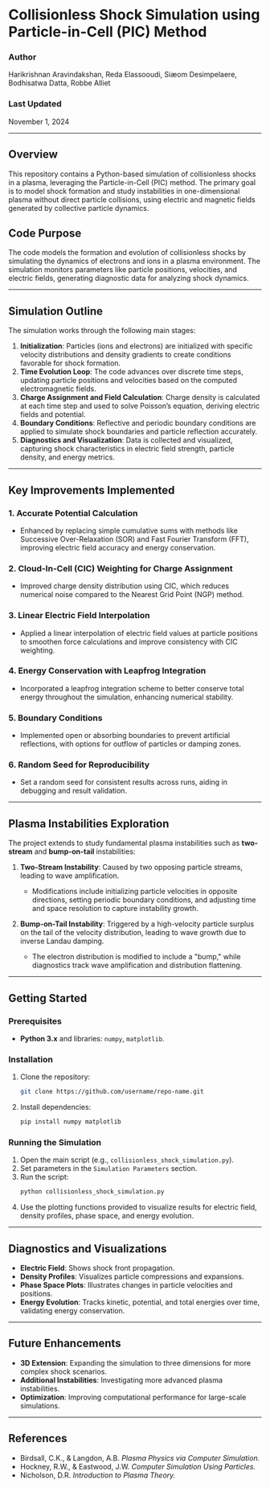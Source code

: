# Collisionless Shock Simulation using Particle-in-Cell (PIC) Method

### Author
Harikrishnan Aravindakshan, Reda Elassooudi, Siæom Desimpelaere, Bodhisatwa Datta, Robbe Alliet

### Last Updated
November 1, 2024

---

## Overview

This repository contains a Python-based simulation of collisionless shocks in a plasma, leveraging the Particle-in-Cell (PIC) method. The primary goal is to model shock formation and study instabilities in one-dimensional plasma without direct particle collisions, using electric and magnetic fields generated by collective particle dynamics.

## Code Purpose

The code models the formation and evolution of collisionless shocks by simulating the dynamics of electrons and ions in a plasma environment. The simulation monitors parameters like particle positions, velocities, and electric fields, generating diagnostic data for analyzing shock dynamics.

---

## Simulation Outline

The simulation works through the following main stages:

1. **Initialization**: Particles (ions and electrons) are initialized with specific velocity distributions and density gradients to create conditions favorable for shock formation.
2. **Time Evolution Loop**: The code advances over discrete time steps, updating particle positions and velocities based on the computed electromagnetic fields.
3. **Charge Assignment and Field Calculation**: Charge density is calculated at each time step and used to solve Poisson’s equation, deriving electric fields and potential.
4. **Boundary Conditions**: Reflective and periodic boundary conditions are applied to simulate shock boundaries and particle reflection accurately.
5. **Diagnostics and Visualization**: Data is collected and visualized, capturing shock characteristics in electric field strength, particle density, and energy metrics.

---

## Key Improvements Implemented

### 1. Accurate Potential Calculation
   - Enhanced by replacing simple cumulative sums with methods like Successive Over-Relaxation (SOR) and Fast Fourier Transform (FFT), improving electric field accuracy and energy conservation.

### 2. Cloud-In-Cell (CIC) Weighting for Charge Assignment
   - Improved charge density distribution using CIC, which reduces numerical noise compared to the Nearest Grid Point (NGP) method.

### 3. Linear Electric Field Interpolation
   - Applied a linear interpolation of electric field values at particle positions to smoothen force calculations and improve consistency with CIC weighting.

### 4. Energy Conservation with Leapfrog Integration
   - Incorporated a leapfrog integration scheme to better conserve total energy throughout the simulation, enhancing numerical stability.

### 5. Boundary Conditions
   - Implemented open or absorbing boundaries to prevent artificial reflections, with options for outflow of particles or damping zones.

### 6. Random Seed for Reproducibility
   - Set a random seed for consistent results across runs, aiding in debugging and result validation.

---

## Plasma Instabilities Exploration

The project extends to study fundamental plasma instabilities such as **two-stream** and **bump-on-tail** instabilities:

1. **Two-Stream Instability**: Caused by two opposing particle streams, leading to wave amplification.
   - Modifications include initializing particle velocities in opposite directions, setting periodic boundary conditions, and adjusting time and space resolution to capture instability growth.

2. **Bump-on-Tail Instability**: Triggered by a high-velocity particle surplus on the tail of the velocity distribution, leading to wave growth due to inverse Landau damping.
   - The electron distribution is modified to include a "bump," while diagnostics track wave amplification and distribution flattening.

---

## Getting Started

### Prerequisites
- **Python 3.x** and libraries: `numpy`, `matplotlib`.

### Installation
1. Clone the repository:
   ```bash
   git clone https://github.com/username/repo-name.git
   ```
2. Install dependencies:
   ```bash
   pip install numpy matplotlib
   ```

### Running the Simulation
1. Open the main script (e.g., `collisionless_shock_simulation.py`).
2. Set parameters in the `Simulation Parameters` section.
3. Run the script:
   ```bash
   python collisionless_shock_simulation.py
   ```
4. Use the plotting functions provided to visualize results for electric field, density profiles, phase space, and energy evolution.

---

## Diagnostics and Visualizations

- **Electric Field**: Shows shock front propagation.
- **Density Profiles**: Visualizes particle compressions and expansions.
- **Phase Space Plots**: Illustrates changes in particle velocities and positions.
- **Energy Evolution**: Tracks kinetic, potential, and total energies over time, validating energy conservation.

---

## Future Enhancements

- **3D Extension**: Expanding the simulation to three dimensions for more complex shock scenarios.
- **Additional Instabilities**: Investigating more advanced plasma instabilities.
- **Optimization**: Improving computational performance for large-scale simulations.

---

## References
- Birdsall, C.K., & Langdon, A.B. *Plasma Physics via Computer Simulation.*
- Hockney, R.W., & Eastwood, J.W. *Computer Simulation Using Particles.*
- Nicholson, D.R. *Introduction to Plasma Theory.*
